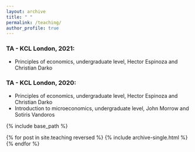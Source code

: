 ```yaml
---
layout: archive
title: " "
permalink: /teaching/
author_profile: true
---
```


### TA - KCL London, 2021:
* Principles of economics, undergraduate level, Hector Espinoza and Christian Darko  

### TA - KCL London, 2020:
* Principles of economics, undergraduate level, Hector Espinoza and Christian Darko  
* Introduction to microeconomics, undergraduate level, John Morrow and Sotiris Vandoros

{% include base_path %}

{% for post in site.teaching reversed %}
  {% include archive-single.html %}
{% endfor %}
